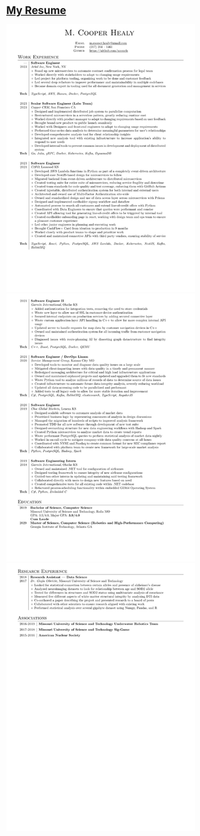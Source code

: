 # [My Resume](resume.pdf)

![resume](img/resume-1.png)
![resume](img/resume-2.png)
![resume](img/resume-3.png)
